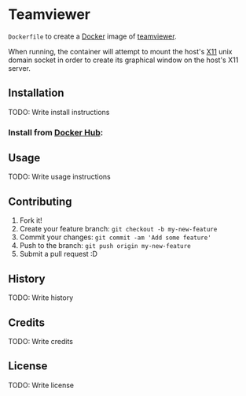 # Teamviewer

`Dockerfile` to create a [Docker](https://www.docker.com/) image of
[teamviewer](http://teamviewer.com).

When running, the container will attempt to mount the host's [X11](http://www.x.org) unix domain socket in order to create its graphical window on the host's X11 server.

## Installation

TODO: Write install instructions

### Install from [Docker Hub](http://hub.docker.com):

## Usage

TODO: Write usage instructions

## Contributing

1. Fork it!
2. Create your feature branch: `git checkout -b my-new-feature`
3. Commit your changes: `git commit -am 'Add some feature'`
4. Push to the branch: `git push origin my-new-feature`
5. Submit a pull request :D

## History

TODO: Write history

## Credits

TODO: Write credits

## License

TODO: Write license
